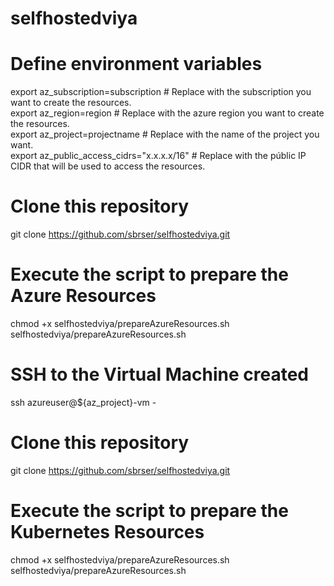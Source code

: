 # selfhostedviya

# Define environment variables

  
export az_subscription=subscription        # Replace with the subscription you want to create the resources.  <br /> 
export az_region=region                    # Replace with the azure region you want to create the resources. <br />
export az_project=projectname              # Replace with the name of the project you want. <br />
export az_public_access_cidrs="x.x.x.x/16" # Replace with the públic IP CIDR that will be used to access the resources.  <br />

# Clone this repository

git clone https://github.com/sbrser/selfhostedviya.git <br />

# Execute the script to prepare the Azure Resources

chmod +x selfhostedviya/prepareAzureResources.sh <br />
selfhostedviya/prepareAzureResources.sh

# SSH to the Virtual Machine created

ssh azureuser@${az_project}-vm -

# Clone this repository 

git clone https://github.com/sbrser/selfhostedviya.git <br />

# Execute the script to prepare the Kubernetes Resources

chmod +x selfhostedviya/prepareAzureResources.sh <br />
selfhostedviya/prepareAzureResources.sh
